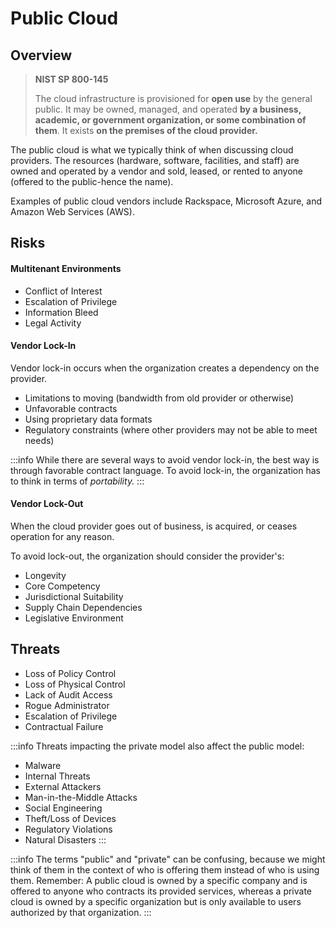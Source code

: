 # Public Cloud

## Overview

> **NIST SP 800-145**
>
> The cloud infrastructure is provisioned for **open use** by the general public. It may be owned, managed, and operated **by a business, academic, or government organization, or some combination of them**. It exists **on the premises of the cloud provider.**

The public cloud is what we typically think of when discussing cloud providers. The resources \(hardware, software, facilities, and staff\) are owned and operated by a vendor and sold, leased, or rented to anyone \(offered to the public-hence the name\).

Examples of public cloud vendors include Rackspace, Microsoft Azure, and Amazon Web Services \(AWS\).

## Risks

#### Multitenant Environments

- Conflict of Interest
- Escalation of Privilege
- Information Bleed
- Legal Activity

#### Vendor Lock-In

Vendor lock-in occurs when the organization creates a dependency on the provider.

- Limitations to moving \(bandwidth from old provider or otherwise\)
- Unfavorable contracts
- Using proprietary data formats
- Regulatory constraints \(where other providers may not be able to meet needs\)

:::info
While there are several ways to avoid vendor lock-in, the best way is through favorable contract language. To avoid lock-in, the organization has to think in terms of *portability.*
:::

#### Vendor Lock-Out

When the cloud provider goes out of business, is acquired, or ceases operation for any reason.

To avoid lock-out, the organization should consider the provider's:

- Longevity
- Core Competency
- Jurisdictional Suitability
- Supply Chain Dependencies
- Legislative Environment

## Threats

- Loss of Policy Control
- Loss of Physical Control
- Lack of Audit Access
- Rogue Administrator
- Escalation of Privilege
- Contractual Failure

:::info
Threats impacting the private model also affect the public model:

- Malware
- Internal Threats
- External Attackers
- Man-in-the-Middle Attacks
- Social Engineering
- Theft/Loss of Devices
- Regulatory Violations
- Natural Disasters
:::

:::info
The terms "public" and "private" can be confusing, because we might think of them in the context of who is offering them instead of who is using them. Remember: A public cloud is owned by a specific company and is offered to anyone who contracts its provided services, whereas a private cloud is owned by a specific organization but is only available to users authorized by that organization.
:::